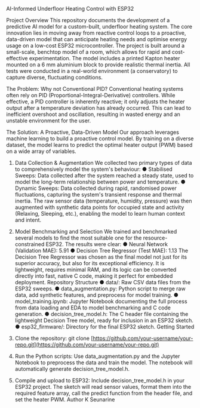 AI-Informed Underfloor Heating Control with ESP32

Project Overview
This repository documents the development of a predictive AI model for a custom-built, underfloor heating system. The core innovation lies in moving away from reactive control loops to a proactive, data-driven model that can anticipate heating needs and optimise energy usage on a low-cost ESP32 microcontroller.
The project is built around a small-scale, benchtop model of a room, which allows for rapid and cost-effective experimentation. The model includes a printed Kapton heater mounted on a 6 mm aluminium block to provide realistic thermal inertia. All tests were conducted in a real-world environment (a conservatory) to capture diverse, fluctuating conditions.

The Problem: Why not Conventional PID?
Conventional heating systems often rely on PID (Proportional-Integral-Derivative) controllers. While effective, a PID controller is inherently reactive; it only adjusts the heater output after a temperature deviation has already occurred. This can lead to inefficient overshoot and oscillation, resulting in wasted energy and an unstable environment for the user.

The Solution: A Proactive, Data-Driven Model
Our approach leverages machine learning to build a proactive control model. By training on a diverse dataset, the model learns to predict the optimal heater output (PWM) based on a wide array of variables.
1. Data Collection & Augmentation
We collected two primary types of data to comprehensively model the system's behaviour:
●	Stabilised Sweeps: Data collected after the system reached a steady state, used to model the long-term relationship between power and temperature.
●	Dynamic Sweeps: Data collected during rapid, randomised power fluctuations, capturing the system's transient response and thermal inertia.
The raw sensor data (temperature, humidity, pressure) was then augmented with synthetic data points for occupied state and activity (Relaxing, Sleeping, etc.), enabling the model to learn human context and intent.
2. Model Benchmarking and Selection
We trained and benchmarked several models to find the most suitable one for the resource-constrained ESP32. The results were clear:
●	Neural Network (Validation MAE): 5.91
●	Decision Tree Regressor (Test MAE): 1.13
The Decision Tree Regressor was chosen as the final model not just for its superior accuracy, but also for its exceptional efficiency. It is lightweight, requires minimal RAM, and its logic can be converted directly into fast, native C code, making it perfect for embedded deployment.
Repository Structure
●	data/: Raw CSV data files from the ESP32 sweeps.
●	data_augmentation.py: Python script to merge raw data, add synthetic features, and preprocess for model training.
●	model_training.ipynb: Jupyter Notebook documenting the full process from data loading and EDA to model benchmarking and C code generation.
●	decision_tree_model.h: The C header file containing the lightweight Decision Tree model, ready for inclusion in an ESP32 sketch.
●	esp32_firmware/: Directory for the final ESP32 sketch.
Getting Started
1.	Clone the repository:
git clone [https://github.com/your-username/your-repo.git](https://github.com/your-username/your-repo.git)

2.	Run the Python scripts:
Use data_augmentation.py and the Jupyter Notebook to preprocess the data and train the model. The notebook will automatically generate decision_tree_model.h.
3.	Compile and upload to ESP32:
Include decision_tree_model.h in your ESP32 project. The sketch will read sensor values, format them into the required feature array, call the predict function from the header file, and set the heater PWM.
Author
K Seunarine

